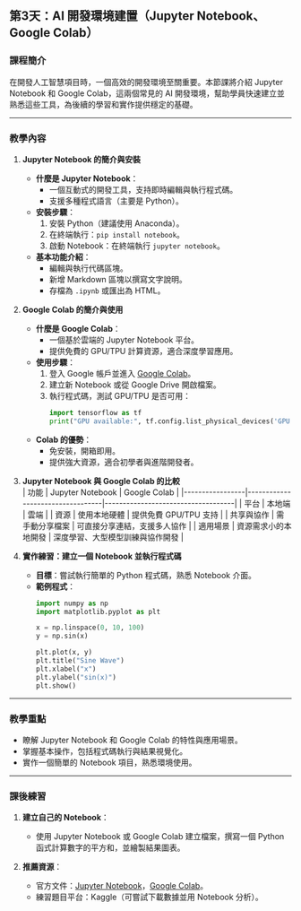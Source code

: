 ## 第3天：AI 開發環境建置（Jupyter Notebook、Google Colab）

### 課程簡介  
在開發人工智慧項目時，一個高效的開發環境至關重要。本節課將介紹 Jupyter Notebook 和 Google Colab，這兩個常見的 AI 開發環境，幫助學員快速建立並熟悉這些工具，為後續的學習和實作提供穩定的基礎。

---

### 教學內容  

1. **Jupyter Notebook 的簡介與安裝**  
   - **什麼是 Jupyter Notebook**：  
     - 一個互動式的開發工具，支持即時編輯與執行程式碼。  
     - 支援多種程式語言（主要是 Python）。  
   - **安裝步驟**：  
     1. 安裝 Python（建議使用 Anaconda）。  
     2. 在終端執行：`pip install notebook`。  
     3. 啟動 Notebook：在終端執行 `jupyter notebook`。  
   - **基本功能介紹**：  
     - 編輯與執行代碼區塊。  
     - 新增 Markdown 區塊以撰寫文字說明。  
     - 存檔為 `.ipynb` 或匯出為 HTML。

2. **Google Colab 的簡介與使用**  
   - **什麼是 Google Colab**：  
     - 一個基於雲端的 Jupyter Notebook 平台。  
     - 提供免費的 GPU/TPU 計算資源，適合深度學習應用。  
   - **使用步驟**：  
     1. 登入 Google 帳戶並進入 [Google Colab](https://colab.research.google.com/)。  
     2. 建立新 Notebook 或從 Google Drive 開啟檔案。  
     3. 執行程式碼，測試 GPU/TPU 是否可用：  
        ```python
        import tensorflow as tf
        print("GPU available:", tf.config.list_physical_devices('GPU'))
        ```  
   - **Colab 的優勢**：  
     - 免安裝，開箱即用。  
     - 提供強大資源，適合初學者與進階開發者。

3. **Jupyter Notebook 與 Google Colab 的比較**  
   | 功能            | Jupyter Notebook                 | Google Colab                      |
   |-----------------|----------------------------------|------------------------------------|
   | 平台            | 本地端                          | 雲端                              |
   | 資源            | 使用本地硬體                    | 提供免費 GPU/TPU 支持             |
   | 共享與協作      | 需手動分享檔案                  | 可直接分享連結，支援多人協作      |
   | 適用場景        | 資源需求小的本地開發            | 深度學習、大型模型訓練與協作開發  |

4. **實作練習：建立一個 Notebook 並執行程式碼**  
   - **目標**：嘗試執行簡單的 Python 程式碼，熟悉 Notebook 介面。  
   - **範例程式**：  
     ```python
     import numpy as np
     import matplotlib.pyplot as plt

     x = np.linspace(0, 10, 100)
     y = np.sin(x)

     plt.plot(x, y)
     plt.title("Sine Wave")
     plt.xlabel("x")
     plt.ylabel("sin(x)")
     plt.show()
     ```

---

### 教學重點  
- 瞭解 Jupyter Notebook 和 Google Colab 的特性與應用場景。  
- 掌握基本操作，包括程式碼執行與結果視覺化。  
- 實作一個簡單的 Notebook 項目，熟悉環境使用。

---

### 課後練習  
1. **建立自己的 Notebook**：  
   - 使用 Jupyter Notebook 或 Google Colab 建立檔案，撰寫一個 Python 函式計算數字的平方和，並繪製結果圖表。  

2. **推薦資源**：  
   - 官方文件：[Jupyter Notebook](https://jupyter.org/documentation)，[Google Colab](https://colab.research.google.com/)。  
   - 練習題目平台：Kaggle（可嘗試下載數據並用 Notebook 分析）。  
